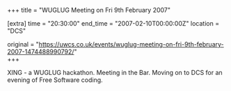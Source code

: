 +++
title = "WUGLUG Meeting on Fri 9th February 2007"

[extra]
time = "20:30:00"
end_time = "2007-02-10T00:00:00Z"
location = "DCS"

original = "https://uwcs.co.uk/events/wuglug-meeting-on-fri-9th-february-2007-1474488990792/"    
+++

XING - a WUGLUG hackathon. Meeting in the Bar. Moving on to DCS for an evening of Free Software coding.

